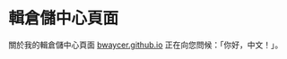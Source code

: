 輯倉儲中心頁面
=======


關於我的輯倉儲中心頁面
[bwaycer.github.io](http://bwaycer.github.io/about)
正在向您問候：「你好，中文！」。

